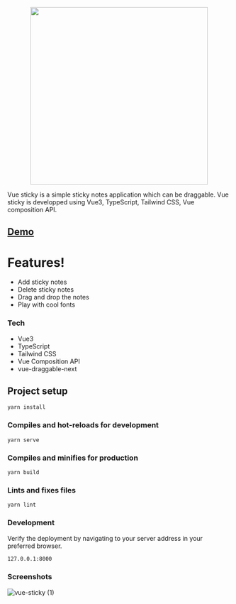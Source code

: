 <p align="center"><img src="![blog-sticky-notes-gif-square](https://user-images.githubusercontent.com/38497682/111096551-cf3cee00-8565-11eb-8947-43d0114175ef.gif)
" alt="" width="400px"/></p>

Vue sticky is a simple sticky notes application which can be draggable. Vue sticky is developped using Vue3, TypeScript, Tailwind CSS, Vue composition API.

## [Demo](https://thealoneprogrammer.github.io/vue-sticky/)

# Features!

  - Add sticky notes
  - Delete sticky notes
  - Drag and drop the notes
  - Play with cool fonts

### Tech

* Vue3
* TypeScript
* Tailwind CSS
* Vue Composition API
* vue-draggable-next


## Project setup
```
yarn install
```

### Compiles and hot-reloads for development
```
yarn serve
```

### Compiles and minifies for production
```
yarn build
```

### Lints and fixes files
```
yarn lint
```

### Development

Verify the deployment by navigating to your server address in your preferred browser.

```sh
127.0.0.1:8000
```

### Screenshots


![vue-sticky (1)](https://user-images.githubusercontent.com/38497682/111096481-a0267c80-8565-11eb-911c-d2461a8b7ba4.gif)
